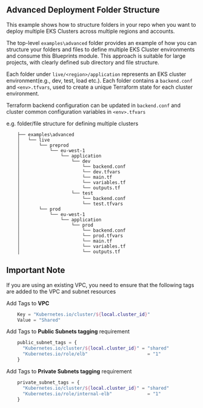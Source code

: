 ## Advanced Deployment Folder Structure

This example shows how to structure folders in your repo when you want to deploy multiple EKS Clusters across multiple regions and accounts.

The top-level `examples\advanced` folder provides an example of how you can structure your folders and files to define multiple EKS Cluster environments and consume this Blueprints module. This approach is suitable for large projects, with clearly defined sub directory and file structure.

Each folder under `live/<region>/application` represents an EKS cluster environment(e.g., dev, test, load etc.). Each folder contains a `backend.conf` and `<env>.tfvars`, used to create a unique Terraform state for each cluster environment.

Terraform backend configuration can be updated in `backend.conf` and cluster common configuration variables in `<env>.tfvars`

e.g. folder/file structure for defining multiple clusters

        ├── examples\advanced
        │   └── live
        │       └── preprod
        │           └── eu-west-1
        │               └── application
        │                   └── dev
        │                       └── backend.conf
        │                       └── dev.tfvars
        │                       └── main.tf
        │                       └── variables.tf
        │                       └── outputs.tf
        │                   └── test
        │                       └── backend.conf
        │                       └── test.tfvars
        │       └── prod
        │           └── eu-west-1
        │               └── application
        │                   └── prod
        │                       └── backend.conf
        │                       └── prod.tfvars
        │                       └── main.tf
        │                       └── variables.tf
        │                       └── outputs.tf

## Important Note

If you are using an existing VPC, you need to ensure that the following tags are added to the VPC and subnet resources

Add Tags to **VPC**

```terraform
    Key = "Kubernetes.io/cluster/${local.cluster_id}"
    Value = "Shared"
```

Add Tags to **Public Subnets tagging** requirement

```terraform
    public_subnet_tags = {
      "Kubernetes.io/cluster/${local.cluster_id}" = "shared"
      "Kubernetes.io/role/elb"                      = "1"
    }
```

Add Tags to **Private Subnets tagging** requirement

```terraform
    private_subnet_tags = {
      "Kubernetes.io/cluster/${local.cluster_id}" = "shared"
      "Kubernetes.io/role/internal-elb"             = "1"
    }
```
